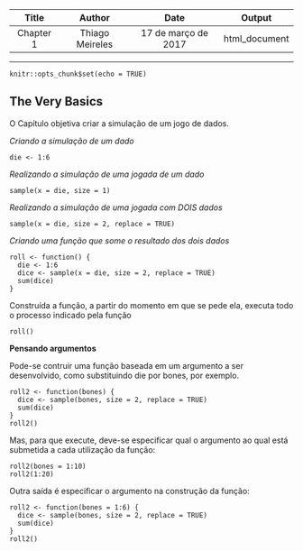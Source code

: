 | Title    | Author        |Date               | Output      |
|:--------:|:-------------:|:-----------------:|:-----------:|
|Chapter 1 |Thiago Meireles|17 de março de 2017|html_document|
---

```{r setup, include=FALSE}
knitr::opts_chunk$set(echo = TRUE)
```

## The Very Basics

O Capítulo objetiva criar a simulação de um jogo de dados.

*Criando a simulação de um dado*
```
die <- 1:6
```
*Realizando a simulação de uma jogada de um dado*
```
sample(x = die, size = 1)
```
*Realizando a simulação de uma jogada com DOIS dados*
```
sample(x = die, size = 2, replace = TRUE)
```
*Criando uma função que some o resultado dos dois dados*
```
roll <- function() {
  die <- 1:6
  dice <- sample(x = die, size = 2, replace = TRUE)
  sum(dice)
}
```
Construída a função, a partir do momento em que se pede ela, executa todo o processo indicado pela função
```
roll()
```
**Pensando argumentos**

Pode-se contruir uma função baseada em um argumento a ser desenvolvido, como substituindo die por bones, por exemplo. 
```
roll2 <- function(bones) {
  dice <- sample(bones, size = 2, replace = TRUE)
  sum(dice)
}
roll2()
```
Mas, para que execute, deve-se especificar qual o argumento ao qual está submetida a cada utilização da função:
```
roll2(bones = 1:10)
roll2(1:20)
```
Outra saída é especificar o argumento na construção da função:
```
roll2 <- function(bones = 1:6) {
  dice <- sample(bones, size = 2, replace = TRUE)
  sum(dice)
}
roll2()
```
